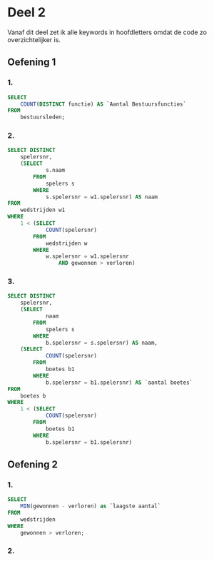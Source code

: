 # Deel 2
Vanaf dit deel zet ik alle keywords in hoofdletters omdat de code zo overzichtelijker is.
## Oefening 1
### 1.
```sql
SELECT 
    COUNT(DISTINCT functie) AS `Aantal Bestuursfuncties`
FROM
    bestuursleden;
```
### 2.
```sql
SELECT DISTINCT
    spelersnr,
    (SELECT 
            s.naam
        FROM
            spelers s
        WHERE
            s.spelersnr = w1.spelersnr) AS naam
FROM
    wedstrijden w1
WHERE
    1 < (SELECT 
            COUNT(spelersnr)
        FROM
            wedstrijden w
        WHERE
            w.spelersnr = w1.spelersnr
                AND gewonnen > verloren)
```
### 3.
```sql
SELECT DISTINCT
    spelersnr,
    (SELECT 
            naam
        FROM
            spelers s
        WHERE
            b.spelersnr = s.spelersnr) AS naam,
    (SELECT 
            COUNT(spelersnr)
        FROM
            boetes b1
        WHERE
            b.spelersnr = b1.spelersnr) AS `aantal boetes`
FROM
    boetes b
WHERE
    1 < (SELECT 
            COUNT(spelersnr)
        FROM
            boetes b1
        WHERE
            b.spelersnr = b1.spelersnr)
```
## Oefening 2
### 1.
```sql
SELECT 
    MIN(gewonnen - verloren) as `laagste aantal`
FROM
    wedstrijden
WHERE
    gewonnen > verloren;
```
### 2.
```sql
```